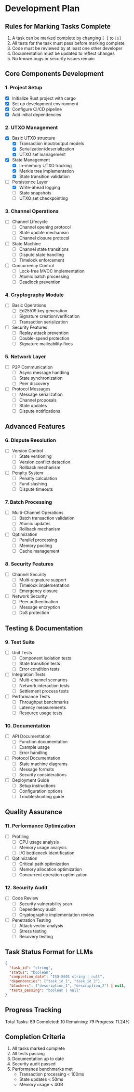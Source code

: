 # Development Plan

## Rules for Marking Tasks Complete
1. A task can be marked complete by changing `[ ]` to `[x]`
2. All tests for the task must pass before marking complete
3. Code must be reviewed by at least one other developer
4. Documentation must be updated to reflect changes
5. No known bugs or security issues remain

## Core Components Development

### 1. Project Setup
- [x] Initialize Rust project with cargo
- [x] Set up development environment
- [x] Configure CI/CD pipeline
- [x] Add initial dependencies

### 2. UTXO Management
- [x] Basic UTXO structure
  - [x] Transaction input/output models
  - [x] Serialization/deserialization
  - [x] UTXO set management
- [x] State Management
  - [x] In-memory UTXO tracking
  - [x] Merkle tree implementation
  - [x] State transition validation
- [ ] Persistence Layer
  - [x] Write-ahead logging
  - [ ] State snapshots
  - [ ] UTXO set checkpointing

### 3. Channel Operations
- [ ] Channel Lifecycle
  - [ ] Channel opening protocol
  - [ ] State update mechanism
  - [ ] Channel closure protocol
- [ ] State Machine
  - [ ] Channel state transitions
  - [ ] Dispute state handling
  - [ ] Timelock enforcement
- [ ] Concurrency Control
  - [ ] Lock-free MVCC implementation
  - [ ] Atomic batch processing
  - [ ] Deadlock prevention

### 4. Cryptography Module
- [ ] Basic Operations
  - [ ] Ed25519 key generation
  - [ ] Signature creation/verification
  - [ ] Transaction serialization
- [ ] Security Features
  - [ ] Replay attack prevention
  - [ ] Double-spend protection
  - [ ] Signature malleability fixes

### 5. Network Layer
- [ ] P2P Communication
  - [ ] Async message handling
  - [ ] State synchronization
  - [ ] Peer discovery
- [ ] Protocol Messages
  - [ ] Message serialization
  - [ ] Channel proposals
  - [ ] State updates
  - [ ] Dispute notifications

## Advanced Features

### 6. Dispute Resolution
- [ ] Version Control
  - [ ] State versioning
  - [ ] Version conflict detection
  - [ ] Rollback mechanism
- [ ] Penalty System
  - [ ] Penalty calculation
  - [ ] Fund slashing
  - [ ] Dispute timeouts

### 7. Batch Processing
- [ ] Multi-Channel Operations
  - [ ] Batch transaction validation
  - [ ] Atomic updates
  - [ ] Rollback mechanism
- [ ] Optimization
  - [ ] Parallel processing
  - [ ] Memory pooling
  - [ ] Cache management

### 8. Security Features
- [ ] Channel Security
  - [ ] Multi-signature support
  - [ ] Timelock implementation
  - [ ] Emergency closure
- [ ] Network Security
  - [ ] Peer authentication
  - [ ] Message encryption
  - [ ] DoS protection

## Testing & Documentation

### 9. Test Suite
- [ ] Unit Tests
  - [ ] Component isolation tests
  - [ ] State transition tests
  - [ ] Error condition tests
- [ ] Integration Tests
  - [ ] Multi-channel scenarios
  - [ ] Network interaction tests
  - [ ] Settlement process tests
- [ ] Performance Tests
  - [ ] Throughput benchmarks
  - [ ] Latency measurements
  - [ ] Resource usage tests

### 10. Documentation
- [ ] API Documentation
  - [ ] Function documentation
  - [ ] Example usage
  - [ ] Error handling
- [ ] Protocol Documentation
  - [ ] State machine diagrams
  - [ ] Message formats
  - [ ] Security considerations
- [ ] Deployment Guide
  - [ ] Setup instructions
  - [ ] Configuration options
  - [ ] Troubleshooting guide

## Quality Assurance

### 11. Performance Optimization
- [ ] Profiling
  - [ ] CPU usage analysis
  - [ ] Memory usage analysis
  - [ ] I/O bottleneck identification
- [ ] Optimization
  - [ ] Critical path optimization
  - [ ] Memory allocation optimization
  - [ ] Concurrent operation optimization

### 12. Security Audit
- [ ] Code Review
  - [ ] Security vulnerability scan
  - [ ] Dependency audit
  - [ ] Cryptographic implementation review
- [ ] Penetration Testing
  - [ ] Attack vector analysis
  - [ ] Stress testing
  - [ ] Recovery testing

## Task Status Format for LLMs
```json
{
  "task_id": "string",
  "status": "boolean",
  "completion_date": "ISO-8601 string | null",
  "dependencies": ["task_id_1", "task_id_2"],
  "blockers": ["description_1", "description_2"] | null,
  "tests_passing": "boolean | null"
}
```

## Progress Tracking
Total Tasks: 89
Completed: 10
Remaining: 79
Progress: 11.24%

## Completion Criteria
1. All tasks marked complete
2. All tests passing
3. Documentation up to date
4. Security audit passed
5. Performance benchmarks met
   - Transaction processing < 100ms
   - State updates < 50ms
   - Memory usage < 4GB
